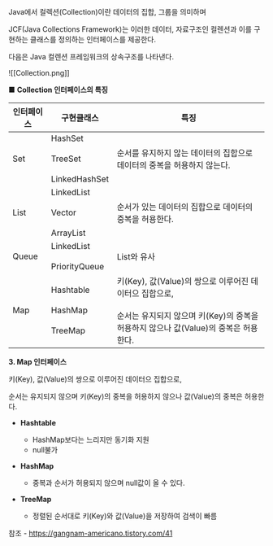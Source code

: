 Java에서 컬렉션(Collection)이란 데이터의 집합, 그룹을 의미하며 

  

JCF(Java Collections Framework)는 이러한 데이터, 자료구조인 컬렌션과 이를 구현하는 클래스를 정의하는 인터페이스를 제공한다.

  

다음은 Java 컬렌션 프레임워크의 상속구조를 나타낸다.





![[Collection.png]]




■ **Collection 인터페이스의 특징**

| 인터페이스 | 구현클래스                                | 특징                                                                                                                                                |
| ---------- | ----------------------------------------- | --------------------------------------------------------------------------------------------------------------------------------------------------- |
| Set        | HashSet<br><br>TreeSet<br><br>LinkedHashSet                    | 순서를 유지하지 않는 데이터의 집합으로 데이터의 중복을 허용하지 않는다.                                                                             |
| List       | LinkedList<br><br>Vector<br><br>ArrayList | 순서가 있는 데이터의 집합으로 데이터의 중복을 허용한다.                                                                                             |
| Queue      | LinkedList<br><br>PriorityQueue           | List와 유사                                                                                                                                         |
| Map        | Hashtable<br><br>HashMap<br><br>TreeMap   | 키(Key), 값(Value)의 쌍으로 이루어진 데이터으 집합으로,<br><br>순서는 유지되지 않으며 키(Key)의 중복을 허용하지 않으나 값(Value)의 중복은 허용한다. |






**3. Map 인터페이스**

  

키(Key), 값(Value)의 쌍으로 이루어진 데이터으 집합으로,

순서는 유지되지 않으며 키(Key)의 중복을 허용하지 않으나 값(Value)의 중복은 허용한다.

  

- **Hashtable**  
    - HashMap보다는 느리지만 동기화 지원  
    - null불가  
      
    
- **HashMap**  
    - 중복과 순서가 허용되지 않으며 null값이 올 수 있다.  
      
    
- **TreeMap**  
    - 정렬된 순서대로 키(Key)와 값(Value)을 저장하여 검색이 빠름






참조 - https://gangnam-americano.tistory.com/41




